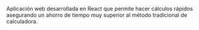 Aplicación web desarrollada en React que permite hacer cálculos rápidos asegurando un ahorro de tiempo muy superior al método tradicional de calculadora.